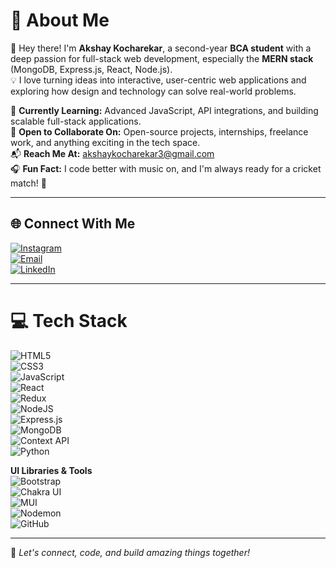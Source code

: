 # 💫 About Me

👋 Hey there! I'm **Akshay Kocharekar**, a second-year **BCA student** with a deep passion for full-stack web development, especially the **MERN stack** (MongoDB, Express.js, React, Node.js).  
💡 I love turning ideas into interactive, user-centric web applications and exploring how design and technology can solve real-world problems.

🌱 **Currently Learning:** Advanced JavaScript, API integrations, and building scalable full-stack applications.  
💼 **Open to Collaborate On:** Open-source projects, internships, freelance work, and anything exciting in the tech space.  
📬 **Reach Me At:** akshaykocharekar3@gmail.com  
🎧 **Fun Fact:** I code better with music on, and I'm always ready for a cricket match! 🏏

---

## 🌐 Connect With Me

[![Instagram](https://img.shields.io/badge/Instagram-%23E4405F.svg?logo=Instagram&logoColor=white)](https://instagram.com/akshay.45__)  
[![Email](https://img.shields.io/badge/Email-D14836?logo=gmail&logoColor=white)](mailto:akshaykocharekar3@gmail.com)  
[![LinkedIn](https://img.shields.io/badge/LinkedIn-0077B5?logo=linkedin&logoColor=white)](https://www.linkedin.com/in/akshay-kocharekar-859829321)

---

# 💻 Tech Stack

![HTML5](https://img.shields.io/badge/html5-%23E34F26.svg?style=for-the-badge&logo=html5&logoColor=white)  
![CSS3](https://img.shields.io/badge/css3-%231572B6.svg?style=for-the-badge&logo=css3&logoColor=white)  
![JavaScript](https://img.shields.io/badge/javascript-%23323330.svg?style=for-the-badge&logo=javascript&logoColor=%23F7DF1E)  
![React](https://img.shields.io/badge/react-%2320232a.svg?style=for-the-badge&logo=react&logoColor=%2361DAFB)  
![Redux](https://img.shields.io/badge/redux-%23593d88.svg?style=for-the-badge&logo=redux&logoColor=white)  
![NodeJS](https://img.shields.io/badge/node.js-6DA55F?style=for-the-badge&logo=node.js&logoColor=white)  
![Express.js](https://img.shields.io/badge/express.js-%23404d59.svg?style=for-the-badge&logo=express&logoColor=%2361DAFB)  
![MongoDB](https://img.shields.io/badge/MongoDB-%234ea94b.svg?style=for-the-badge&logo=mongodb&logoColor=white)  
![Context API](https://img.shields.io/badge/Context--API-000000?style=for-the-badge&logo=react)  
![Python](https://img.shields.io/badge/python-3670A0?style=for-the-badge&logo=python&logoColor=ffdd54)

**UI Libraries & Tools**  
![Bootstrap](https://img.shields.io/badge/bootstrap-%238511FA.svg?style=for-the-badge&logo=bootstrap&logoColor=white)  
![Chakra UI](https://img.shields.io/badge/chakra-%234ED1C5.svg?style=for-the-badge&logo=chakraui&logoColor=white)  
![MUI](https://img.shields.io/badge/MUI-%230081CB.svg?style=for-the-badge&logo=mui&logoColor=white)  
![Nodemon](https://img.shields.io/badge/Nodemon-%23323330.svg?style=for-the-badge&logo=nodemon&logoColor=%BBDEAD)  
![GitHub](https://img.shields.io/badge/github-%23121011.svg?style=for-the-badge&logo=github&logoColor=white)

---

🔗 *Let's connect, code, and build amazing things together!*
